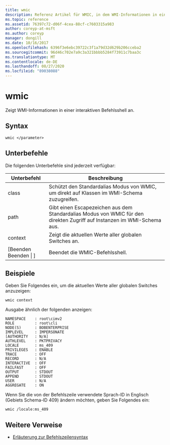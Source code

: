 ```yaml
---
title: wmic
description: Referenz Artikel für WMIC, in dem WMI-Informationen in einer interaktiven Befehlsshell angezeigt werden.
ms.topic: reference
ms.assetid: 76397c72-d06f-4cea-88cf-c7603315a983
author: coreyp-at-msft
ms.author: coreyp
manager: dongill
ms.date: 10/16/2017
ms.openlocfilehash: 6396f3e6ebc39722c3f1a79d32d629b206cceba2
ms.sourcegitcommit: 96d46c702e7a9c3a321bbbb5284f73911c7baa3c
ms.translationtype: MT
ms.contentlocale: de-DE
ms.lasthandoff: 08/27/2020
ms.locfileid: "89038088"
---
```

# <a name="wmic"></a>wmic



Zeigt WMI-Informationen in einer interaktiven Befehlsshell an.



## <a name="syntax"></a>Syntax

```
wmic </parameter>
```

## <a name="sub-commands"></a>Unterbefehle

Die folgenden Unterbefehle sind jederzeit verfügbar:

|Unterbefehl|Beschreibung|
|-----------|-----------|
|class|Schützt den Standardalias Modus von WMIC, um direkt auf Klassen im WMI-Schema zuzugreifen.|
|path|Gibt einen Escapezeichen aus dem Standardalias Modus von WMIC für den direkten Zugriff auf Instanzen im WMI-Schema aus.|
|context|Zeigt die aktuellen Werte aller globalen Switches an.|
|[Beenden Beenden \| ]|Beendet die WMIC-Befehlsshell.|

## <a name="examples"></a>Beispiele

Geben Sie Folgendes ein, um die aktuellen Werte aller globalen Switches anzuzeigen:
```
wmic context
```
Ausgabe ähnlich der folgenden anzeigen:
```
NAMESPACE    : root\cimv2
ROLE         : root\cli
NODE(S)      : BOBENTERPRISE
IMPLEVEL     : IMPERSONATE
[AUTHORITY   : N/A]
AUTHLEVEL    : PKTPRIVACY
LOCALE       : ms_409
PRIVILEGES   : ENABLE
TRACE        : OFF
RECORD       : N/A
INTERACTIVE  : OFF
FAILFAST     : OFF
OUTPUT       : STDOUT
APPEND       : STDOUT
USER         : N/A
AGGREGATE    : ON
```
Wenn Sie die von der Befehlszeile verwendete Sprach-ID in Englisch (Gebiets Schema-ID 409) ändern möchten, geben Sie Folgendes ein:
```
wmic /locale:ms_409
```

## <a name="additional-references"></a>Weitere Verweise

- [Erläuterung zur Befehlszeilensyntax](command-line-syntax-key.md)
